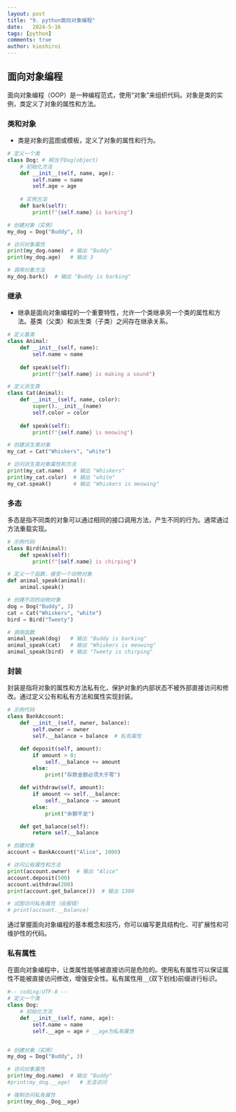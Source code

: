 ```yaml
---
layout: post
title: "9. python面向对象编程"
date:   2024-5-16
tags: [python]
comments: true
author: kioshiroi
---
```

## 面向对象编程

面向对象编程（OOP）是一种编程范式，使用“对象”来组织代码。对象是类的实例，类定义了对象的属性和方法。

### 类和对象

* 类是对象的蓝图或模板，定义了对象的属性和行为。

```python
# 定义一个类
class Dog: # 相当于Dog(object)
    # 初始化方法
    def __init__(self, name, age):
        self.name = name
        self.age = age
  
    # 实例方法
    def bark(self):
        print(f"{self.name} is barking")

# 创建对象（实例）
my_dog = Dog("Buddy", 3)

# 访问对象属性
print(my_dog.name)  # 输出 "Buddy"
print(my_dog.age)   # 输出 3

# 调用对象方法
my_dog.bark()  # 输出 "Buddy is barking"
```

### 继承

* 继承是面向对象编程的一个重要特性，允许一个类继承另一个类的属性和方法。基类（父类）和派生类（子类）之间存在继承关系。

```python
# 定义基类
class Animal:
    def __init__(self, name):
        self.name = name
  
    def speak(self):
        print(f"{self.name} is making a sound")

# 定义派生类
class Cat(Animal):
    def __init__(self, name, color):
        super().__init__(name)
        self.color = color
  
    def speak(self):
        print(f"{self.name} is meowing")

# 创建派生类对象
my_cat = Cat("Whiskers", "white")

# 访问派生类对象属性和方法
print(my_cat.name)   # 输出 "Whiskers"
print(my_cat.color)  # 输出 "white"
my_cat.speak()       # 输出 "Whiskers is meowing"
```

### 多态

多态是指不同类的对象可以通过相同的接口调用方法，产生不同的行为。通常通过方法重载实现。

```python
# 示例代码
class Bird(Animal):
    def speak(self):
        print(f"{self.name} is chirping")

# 定义一个函数，接受一个动物对象
def animal_speak(animal):
    animal.speak()

# 创建不同的动物对象
dog = Dog("Buddy", 3)
cat = Cat("Whiskers", "white")
bird = Bird("Tweety")

# 调用函数
animal_speak(dog)   # 输出 "Buddy is barking"
animal_speak(cat)   # 输出 "Whiskers is meowing"
animal_speak(bird)  # 输出 "Tweety is chirping"
```

### 封装

封装是指将对象的属性和方法私有化，保护对象的内部状态不被外部直接访问和修改。通过定义公有和私有方法和属性实现封装。

```python
# 示例代码
class BankAccount:
    def __init__(self, owner, balance):
        self.owner = owner
        self.__balance = balance  # 私有属性

    def deposit(self, amount):
        if amount > 0:
            self.__balance += amount
        else:
            print("存款金额必须大于零")

    def withdraw(self, amount):
        if amount <= self.__balance:
            self.__balance -= amount
        else:
            print("余额不足")

    def get_balance(self):
        return self.__balance

# 创建对象
account = BankAccount("Alice", 1000)

# 访问公有属性和方法
print(account.owner)  # 输出 "Alice"
account.deposit(500)
account.withdraw(200)
print(account.get_balance())  # 输出 1300

# 试图访问私有属性（会报错）
# print(account.__balance)
```

通过掌握面向对象编程的基本概念和技巧，你可以编写更具结构化、可扩展性和可维护性的代码。

### 私有属性

在面向对象编程中，让类属性能够被直接访问是危险的。使用私有属性可以保证属性不能被直接访问修改，增强安全性。私有属性用`__`(双下划线)前缀进行标识。

```python
#-- coding:UTF-8 --
# 定义一个类
class Dog:
    # 初始化方法
    def __init__(self, name, age):
        self.name = name
        self.__age = age # __age为私有属性


# 创建对象（实例）
my_dog = Dog("Buddy", 3)

# 访问对象属性
print(my_dog.name)  # 输出 "Buddy"
#print(my_dog.__age)   # 无法访问

# 强制访问私有属性
print(my_dog._Dog__age)
```